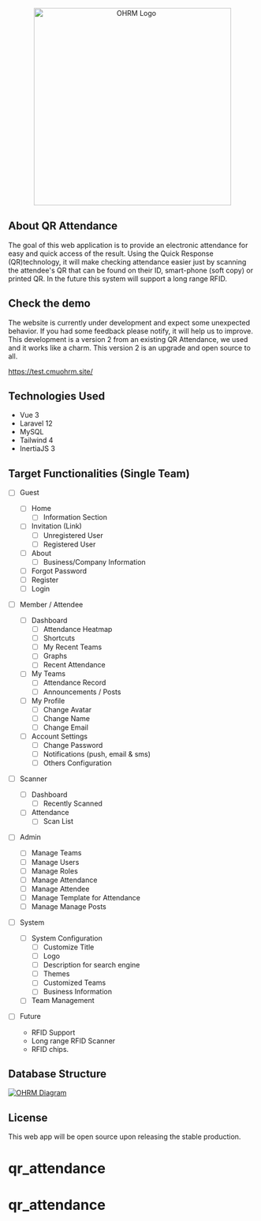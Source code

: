 <p align="center">
  <a href="https://queuing.migfus.net" target="_blank">
    <img src="https://queuing.migfus.net/assets/logo-sm.png" width="400" alt="OHRM Logo">
  </a>
</p>

## About QR Attendance

The goal of this web application is to provide an electronic attendance for easy and quick access of the result. Using the Quick Response (QR)technology, it will make checking attendance easier just by scanning the attendee's QR that can be found on their ID, smart-phone (soft copy) or printed QR. In the future this system will support a long range RFID.

## Check the demo

The website is currently under development and expect some unexpected behavior. If you had some feedback please notify, it will help us to improve. This development is a version 2 from an existing QR Attendance, we used and it works like a charm. This version 2 is an upgrade and open source to all.

https://test.cmuohrm.site/

## Technologies Used

-   Vue 3
-   Laravel 12
-   MySQL
-   Tailwind 4
-   InertiaJS 3

## Target Functionalities (Single Team)

-   [ ] Guest

    -   [ ] Home
        -   [ ] Information Section
    -   [ ] Invitation (Link)
        -   [ ] Unregistered User
        -   [ ] Registered User
    -   [ ] About
        -   [ ] Business/Company Information
    -   [ ] Forgot Password
    -   [ ] Register
    -   [ ] Login

-   [ ] Member / Attendee

    -   [ ] Dashboard
        -   [ ] Attendance Heatmap
        -   [ ] Shortcuts
        -   [ ] My Recent Teams
        -   [ ] Graphs
        -   [ ] Recent Attendance
    -   [ ] My Teams
        -   [ ] Attendance Record
        -   [ ] Announcements / Posts
    -   [ ] My Profile
        -   [ ] Change Avatar
        -   [ ] Change Name
        -   [ ] Change Email
    -   [ ] Account Settings
        -   [ ] Change Password
        -   [ ] Notifications (push, email & sms)
        -   [ ] Others Configuration

-   [ ] Scanner

    -   [ ] Dashboard
        -   [ ] Recently Scanned
    -   [ ] Attendance
        -   [ ] Scan List

-   [ ] Admin

    -   [ ] Manage Teams
    -   [ ] Manage Users
    -   [ ] Manage Roles
    -   [ ] Manage Attendance
    -   [ ] Manage Attendee
    -   [ ] Manage Template for Attendance
    -   [ ] Manage Manage Posts

-   [ ] System

    -   [ ] System Configuration
        -   [ ] Customize Title
        -   [ ] Logo
        -   [ ] Description for search engine
        -   [ ] Themes
        -   [ ] Customized Teams
        -   [ ] Business Information
    -   [ ] Team Management

-   [ ] Future
    -   RFID Support
    -   Long range RFID Scanner
    -   RFID chips.

## Database Structure

<a href="https://ibb.co/d1dst6N" target="_blank">
  <img src="https://i.ibb.co/P37sM42/Diagram-1.png" alt="OHRM Diagram">
</a>

## License

This web app will be open source upon releasing the stable production.
# qr_attendance
# qr_attendance
